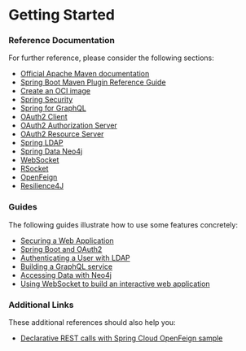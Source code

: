 # Getting Started

### Reference Documentation
For further reference, please consider the following sections:

* [Official Apache Maven documentation](https://maven.apache.org/guides/index.html)
* [Spring Boot Maven Plugin Reference Guide](https://docs.spring.io/spring-boot/docs/3.1.0/maven-plugin/reference/html/)
* [Create an OCI image](https://docs.spring.io/spring-boot/docs/3.1.0/maven-plugin/reference/html/#build-image)
* [Spring Security](https://docs.spring.io/spring-boot/docs/3.1.0/reference/htmlsingle/#web.security)
* [Spring for GraphQL](https://docs.spring.io/spring-boot/docs/3.1.0/reference/html/web.html#web.graphql)
* [OAuth2 Client](https://docs.spring.io/spring-boot/docs/3.1.0/reference/htmlsingle/#web.security.oauth2.client)
* [OAuth2 Authorization Server](https://docs.spring.io/spring-boot/docs/3.1.0/reference/htmlsingle/#web.security.oauth2.authorization-server)
* [OAuth2 Resource Server](https://docs.spring.io/spring-boot/docs/3.1.0/reference/htmlsingle/#web.security.oauth2.server)
* [Spring LDAP](https://docs.spring.io/spring-boot/docs/3.1.0/reference/htmlsingle/#data.nosql.ldap)
* [Spring Data Neo4j](https://docs.spring.io/spring-boot/docs/3.1.0/reference/htmlsingle/#data.nosql.neo4j)
* [WebSocket](https://docs.spring.io/spring-boot/docs/3.1.0/reference/htmlsingle/#messaging.websockets)
* [RSocket](https://rsocket.io/)
* [OpenFeign](https://docs.spring.io/spring-cloud-openfeign/docs/current/reference/html/)
* [Resilience4J](https://docs.spring.io/spring-cloud-circuitbreaker/docs/current/reference/html/#configuring-resilience4j-circuit-breakers)

### Guides
The following guides illustrate how to use some features concretely:

* [Securing a Web Application](https://spring.io/guides/gs/securing-web/)
* [Spring Boot and OAuth2](https://spring.io/guides/tutorials/spring-boot-oauth2/)
* [Authenticating a User with LDAP](https://spring.io/guides/gs/authenticating-ldap/)
* [Building a GraphQL service](https://spring.io/guides/gs/graphql-server/)
* [Accessing Data with Neo4j](https://spring.io/guides/gs/accessing-data-neo4j/)
* [Using WebSocket to build an interactive web application](https://spring.io/guides/gs/messaging-stomp-websocket/)

### Additional Links
These additional references should also help you:

* [Declarative REST calls with Spring Cloud OpenFeign sample](https://github.com/spring-cloud-samples/feign-eureka)

